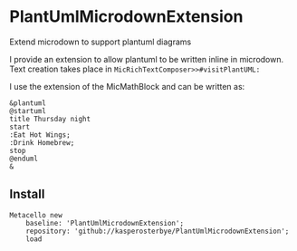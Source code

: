 # PlantUmlMicrodownExtension
Extend microdown to support plantuml diagrams

I provide an extension to allow plantuml to be written inline in microdown.
Text creation takes place in `MicRichTextComposer>>#visitPlantUML:`

I use the extension of the MicMathBlock and can be written as:
```text
&plantuml
@startuml
title Thursday night
start
:Eat Hot Wings;
:Drink Homebrew;
stop
@enduml
&
```

## Install
```
Metacello new
    baseline: 'PlantUmlMicrodownExtension';
    repository: 'github://kasperosterbye/PlantUmlMicrodownExtension';
    load
```
